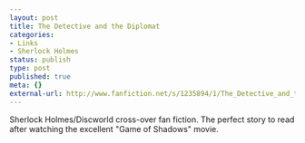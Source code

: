 ```yaml
---
layout: post
title: The Detective and the Diplomat
categories:
- Links
- Sherlock Holmes
status: publish
type: post
published: true
meta: {}
external-url: http://www.fanfiction.net/s/1235894/1/The_Detective_and_the_Diplomat
---
```

Sherlock Holmes/Discworld cross-over fan fiction. The perfect story to read after watching the excellent "Game of Shadows" movie.
